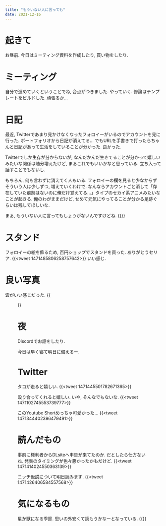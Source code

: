 ```yaml
---
title: "もういない人に言っても"
date: 2021-12-16
---
```



# 起きて
お昼前. 今日はミーティング資料を作成したり, 買い物をしたり.

# ミーティング
自分で進めていくということでね, 合点がつきました. やっていく. 修論はテンプレートをビルドした. 頑張るか...

# 日記
最近, Twitterであまり見かけなくなったフォロイーがいるのでアカウントを見に行った. ポートフォリオから日記が消えてる... でもURLを手書きで打ったらちゃんと日記があって生活をしていることが分かった. 良かった.

Twitterでしか生存が分からないが, なんだかんだ生きてることが分かって嬉しいみたいな関係は随分増えたけど, まぁこれでもいいかなと思っている. 立ち入って話すことでもないし.

もちろん, 何も言わずに消えてく人もいる. フォロイーの欄を見ると少なからずそういう人は少しずつ, 増えていくわけで. なんならアカウントごと消して「存在していた痕跡はないのに俺だけ覚えてる...」タイプのセカイ系アニメみたいなことが起きる. 俺のわがままだけど, せめて元気にやってることが分かる足跡ぐらいは残してほしいな.

まぁ, もういない人に言ってもしょうがないんですけどね.
{{<bandcamp-track id="4209688713" layout="large">}}

# スタンド
フォロイーの絵を飾るため, 百円ショップでスタンドを買った. ありがとうセリア.
{{<tweet 1471485806258757642>}}
いい感じ.


# 良い写真
雲がいい感じだった.
{{<figure src="/media/2021-12-16-sky.jpeg" alt="sky">}}

# 夜
Discordでお話をしたり.

今日は早く寝て明日に備えるー.

# Twitter
タコが走ると嬉しい.
{{<tweet 1471445501782671365>}}

殴り合ってくれると嬉しい. いや, そんなでもないな.
{{<tweet 1471102745553739777>}}

このYoutube Shortめっちゃ可愛かった...
{{<tweet 1471344402396479491>}}
# 読んだもの
事前に権利者からDLsiteへ申告が来てたのか. だとしたら仕方ないね. 発表のタイミングが色々悪かったかもだけど.
{{<tweet 1471414024550363139>}}

ニッチ仮説について明日読みます.
{{<tweet 1471426406584557568>}}

# 気になるもの
星か獣になる季節. 思いの外安くて読もうかなーとなっている.
{{<amazon asin="B07G2ZZSFB" title="星か獣になる季節">}}